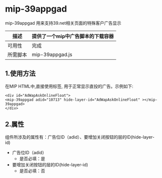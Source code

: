 # mip-39appgad

mip-39appgad 用来支持39.net相关页面的特殊客户广告显示

| 描述 | 提供了一个mip中广告脚本的下载容器|
|---|---|
|可用性	|完成 |
|所需脚本| mip-39appgad.js |

## 1.使用方法

在MIP HTML中,直接使用标签, 用于正常显示直投的广告。示例如下:
```
<div id="AdWapAskOnlineFloat">
<mip-39appgad adid="10713" hide-layer-id="AdWapAskOnlineFloat" ></mip-39appgad>
</div>
```
## 2.属性
组件所涉及的属性有：广告位ID（adid）、要增加关闭按钮的层的ID(hide-layer-id)
- 广告位ID（adid）
	- 是否必填：是
- 要增加关闭按钮的层的ID(hide-layer-id)
    - 是否必填：否